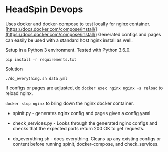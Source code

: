 # HeadSpin Devops

Uses docker and docker-compose to test locally for nginx container. [https://docs.docker.com/compose/install/](https://docs.docker.com/compose/install/)  Generated configs and pages can easily be used with a standard host nginx install as well.

Setup in a Python 3 environment.  Tested with Python 3.6.0.

````shell
pip install -r requirements.txt
````

Solution

````shell
./do_everything.sh data.yml
````

If configs or pages are adjusted, do `docker exec nginx nginx -s reload` to reload nginx.

`docker stop nginx` to bring down the nginx docker container.

+ spinit.py - generates nginx config and pages given a config yaml

+ check_services.py - Looks through the generated nginx configs and checks that the expected ports return 200 OK to get requests.

+ do_everything.sh - does everything. Cleans up any existing configs or content before running spinit, docker-compose, and check_services.